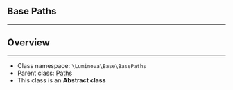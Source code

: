 ## Base Paths

***

## Overview



***

* Class namespace: `\Luminova\Base\BasePaths`
* Parent class: [Paths](/application/paths.md)
* This class is an **Abstract class**